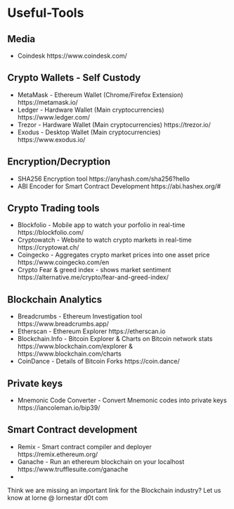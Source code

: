 # Useful-Tools

## Media

<ul>

<li>
Coindesk
https://www.coindesk.com/
</li>

</ul>

## Crypto Wallets - Self Custody
<ul>

<li>
MetaMask - Ethereum Wallet (Chrome/Firefox Extension)
https://metamask.io/
</li>

<li>
Ledger - Hardware Wallet (Main cryptocurrencies)
https://www.ledger.com/
</li>

<li>
 Trezor - Hardware Wallet (Main cryptocurrencies)
https://trezor.io/
</li>

<li>
Exodus - Desktop Wallet (Main cryptocurrencies)
https://www.exodus.io/
</li>

</ul>

## Encryption/Decryption
<ul>

<li>
SHA256 Encryption tool 
https://anyhash.com/sha256?hello
</li>

<li>
ABI Encoder for Smart Contract Development
https://abi.hashex.org/#
</li>
</ul>

## Crypto Trading tools
<ul>
 
 <li>
 Blockfolio - Mobile app to watch your porfolio in real-time
 https://blockfolio.com/
 </li>
 
 <li>
 Cryptowatch - Website to watch crypto markets in real-time
 https://cryptowat.ch/
 </li>
 
 <li>
 Coingecko - Aggregates crypto market prices into one asset price
https://www.coingecko.com/en
 </li>
 
 <li>
 Crypto Fear & greed index - shows market sentiment
 https://alternative.me/crypto/fear-and-greed-index/
 </li>
 
</ul>


## Blockchain Analytics
<ul>

<li>
 Breadcrumbs - Ethereum Investigation tool
https://www.breadcrumbs.app/
</li>

<li>
  Etherscan - Ethereum Explorer
https://etherscan.io
</li>

<li>
  Blockchain.Info - Bitcoin Explorer & Charts on Bitcoin network stats
https://www.blockchain.com/explorer &  https://www.blockchain.com/charts
</li>

<li>
  CoinDance - Details of Bitcoin Forks
https://coin.dance/
</li>

</ul>

## Private keys

<ul>
 
 <li>
  Mnemonic Code Converter - Convert Mnemonic codes into private keys
  https://iancoleman.io/bip39/
 </li>
 
</ul>

## Smart Contract development
<ul>
 <li>
  Remix - Smart contract compiler and deployer
  https://remix.ethereum.org/
 </li>
 
 <li>
 Ganache - Run an ethereum blockchain on your localhost
 https://www.trufflesuite.com/ganache
 </li>
 
 <li>
 </li>
</ul>

Think we are missing an important link for the Blockchain industry?  Let us know at lorne @ lornestar d0t com
